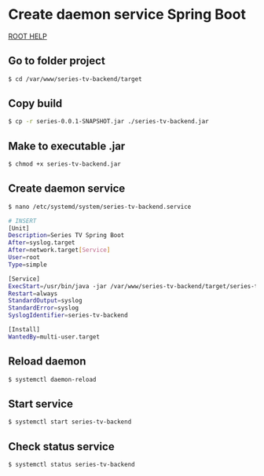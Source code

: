 # Create daemon service Spring Boot

[ROOT HELP](../HELP.md)

## Go to folder project

```bash
$ cd /var/www/series-tv-backend/target
```

## Copy build

```bash
$ cp -r series-0.0.1-SNAPSHOT.jar ./series-tv-backend.jar
```

## Make to executable .jar

```bash
$ chmod +x series-tv-backend.jar
```

## Create daemon service

```bash
$ nano /etc/systemd/system/series-tv-backend.service

# INSERT
[Unit]
Description=Series TV Spring Boot
After=syslog.target
After=network.target[Service]
User=root
Type=simple

[Service]
ExecStart=/usr/bin/java -jar /var/www/series-tv-backend/target/series-tv-backend.jar
Restart=always
StandardOutput=syslog
StandardError=syslog
SyslogIdentifier=series-tv-backend

[Install]
WantedBy=multi-user.target
```

## Reload daemon

```bash
$ systemctl daemon-reload
```

## Start service

```bash
$ systemctl start series-tv-backend
```

## Check status service

```bash
$ systemctl status series-tv-backend
```
